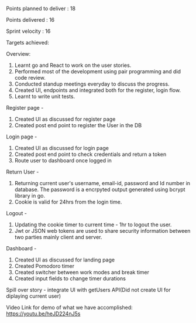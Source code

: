 Points planned to deliver : 18

Points delivered : 16

Sprint velocity : 16

Targets achieved: 

Overview: 
1. Learnt go and React to work on the user stories. 
2. Performed most of the development using pair programming and did code review.
3. Conducted standup meetings everyday to discuss the progress.
4. Created UI, endpoints and integrated both for the register, login flow.
5. Learnt to write unit tests.

Register page - 
1. Created UI as discussed for register page
2. Created post end point to register the User in the DB

Login page - 
1. Created UI as discussed for login page
2. Created post end point to check credentials and return a token
3. Route user to dashboard once logged in

Return User -
1. Returning current user's  username, email-id, password and Id number in database. The password is a encrpyted output generated using bcrypt library in go.
2. Cookie is valid for 24hrs from the login time.

Logout -
1. Updating the cookie timer to current time - 1hr to logout the user.
2. Jwt or JSON web tokens are used to share security information between two parties mainly client and server.

Dashboard - 
1. Created UI as discussed for landing page
2. Created Pomodoro timer
3. Created switcher between work modes and break timer
4. Created input fields to change timer durations

Spill over story - integrate UI with getUsers API(Did not create UI for diplaying current user)

Video Link for demo of what we have accomplished:
https://youtu.be/heJD224nJ5s
